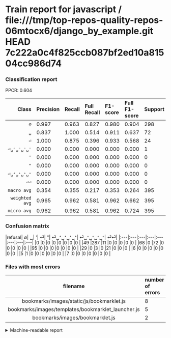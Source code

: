 # Train report for javascript / file:///tmp/top-repos-quality-repos-06mtocx6/django_by_example.git HEAD 7c222a0c4f825ccb087bf2ed10a81504cc986d74

### Classification report

PPCR: 0.604

| Class | Precision | Recall | Full Recall | F1-score | Full F1-score | Support | Full Support | PPCR |
|------:|:----------|:-------|:------------|:---------|:---------|:--------|:-------------|:-----|
| `∅` | 0.997| 0.963| 0.827| 0.980| 0.904| 298| 347| 0.859 |
| `␣` | 0.837| 1.000| 0.514| 0.911| 0.637| 72| 140| 0.514 |
| `⏎` | 1.000| 0.875| 0.396| 0.933| 0.568| 24| 53| 0.453 |
| `⏎␣⁻␣⁻␣⁻␣⁻` | 0.000| 0.000| 0.000| 0.000| 0.000| 1| 6| 0.167 |
| `'` | 0.000| 0.000| 0.000| 0.000| 0.000| 0| 95| 0.000 |
| `"` | 0.000| 0.000| 0.000| 0.000| 0.000| 0| 0| 0.000 |
| `⏎␣⁺␣⁺␣⁺␣⁺` | 0.000| 0.000| 0.000| 0.000| 0.000| 0| 6| 0.000 |
| `⏎⏎` | 0.000| 0.000| 0.000| 0.000| 0.000| 0| 7| 0.000 |
| `macro avg` | 0.354| 0.355| 0.217| 0.353| 0.264| 395| 654| 0.604 |
| `weighted avg` | 0.965| 0.962| 0.581| 0.962| 0.662| 395| 654| 0.604 |
| `micro avg` | 0.962| 0.962| 0.581| 0.962| 0.724| 395| 654| 0.604 |

### Confusion matrix

|refusal|  ∅| ␣| '| ⏎| "| ⏎␣⁺␣⁺␣⁺␣⁺| ⏎␣⁻␣⁻␣⁻␣⁻| ⏎⏎| 
|:---|:---|:---|:---|:---|:---|:---|:---|
|0 |0 |0 |0 |0 |0 |0 |0 |
|49 |287 |11 |0 |0 |0 |0 |0 |
|68 |0 |72 |0 |0 |0 |0 |0 |
|95 |0 |0 |0 |0 |0 |0 |0 |
|29 |0 |3 |0 |21 |0 |0 |0 |
|6 |0 |0 |0 |0 |0 |0 |0 |
|5 |1 |0 |0 |0 |0 |0 |0 |
|7 |0 |0 |0 |0 |0 |0 |0 |

### Files with most errors

| filename | number of errors|
|:----:|:-----|
| bookmarks/images/static/js/bookmarklet.js | 8 |
| bookmarks/images/templates/bookmarklet_launcher.js | 5 |
| bookmarks/images/bookmarklet.js | 2 |

<details>
    <summary>Machine-readable report</summary>
```json
{
  "cl_report": {"\"": {"f1-score": 0.0, "precision": 0.0, "recall": 0.0, "support": 0}, "\u0027": {"f1-score": 0.0, "precision": 0.0, "recall": 0.0, "support": 0}, "macro avg": {"f1-score": 0.3530309903371207, "precision": 0.3542171350129199, "recall": 0.35476090604026844, "support": 395}, "micro avg": {"f1-score": 0.9620253164556962, "precision": 0.9620253164556962, "recall": 0.9620253164556962, "support": 395}, "weighted avg": {"f1-score": 0.96181737743306, "precision": 0.9651755634056193, "recall": 0.9620253164556962, "support": 395}, "\u2205": {"f1-score": 0.9795221843003413, "precision": 0.9965277777777778, "recall": 0.9630872483221476, "support": 298}, "\u23ce": {"f1-score": 0.9333333333333333, "precision": 1.0, "recall": 0.875, "support": 24}, "\u23ce\u23ce": {"f1-score": 0.0, "precision": 0.0, "recall": 0.0, "support": 0}, "\u23ce\u2423\u207a\u2423\u207a\u2423\u207a\u2423\u207a": {"f1-score": 0.0, "precision": 0.0, "recall": 0.0, "support": 0}, "\u23ce\u2423\u207b\u2423\u207b\u2423\u207b\u2423\u207b": {"f1-score": 0.0, "precision": 0.0, "recall": 0.0, "support": 1}, "\u2423": {"f1-score": 0.9113924050632911, "precision": 0.8372093023255814, "recall": 1.0, "support": 72}},
  "cl_report_full": {"\"": {"f1-score": 0.0, "precision": 0.0, "recall": 0.0, "support": 0}, "\u0027": {"f1-score": 0.0, "precision": 0.0, "recall": 0.0, "support": 95}, "macro avg": {"f1-score": 0.2635840896293129, "precision": 0.3542171350129199, "recall": 0.21720018331948082, "support": 654}, "micro avg": {"f1-score": 0.7244995233555768, "precision": 0.9620253164556962, "recall": 0.581039755351682, "support": 654}, "weighted avg": {"f1-score": 0.6620042242146382, "precision": 0.7889976165358873, "recall": 0.581039755351682, "support": 654}, "\u2205": {"f1-score": 0.9039370078740157, "precision": 0.9965277777777778, "recall": 0.8270893371757925, "support": 347}, "\u23ce": {"f1-score": 0.5675675675675675, "precision": 1.0, "recall": 0.39622641509433965, "support": 53}, "\u23ce\u23ce": {"f1-score": 0.0, "precision": 0.0, "recall": 0.0, "support": 7}, "\u23ce\u2423\u207a\u2423\u207a\u2423\u207a\u2423\u207a": {"f1-score": 0.0, "precision": 0.0, "recall": 0.0, "support": 6}, "\u23ce\u2423\u207b\u2423\u207b\u2423\u207b\u2423\u207b": {"f1-score": 0.0, "precision": 0.0, "recall": 0.0, "support": 6}, "\u2423": {"f1-score": 0.6371681415929202, "precision": 0.8372093023255814, "recall": 0.5142857142857142, "support": 140}},
  "ppcr": 0.6039755351681957
}
```
</details>
